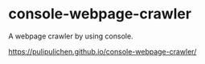 # console-webpage-crawler
A webpage crawler by using console.

https://pulipulichen.github.io/console-webpage-crawler/